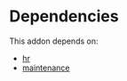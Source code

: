 # Dependencies

This addon depends on:

- [hr](https://github.com/bringout/oca-ocb-hr/tree/f98b49b539eee9e50a57b2cbab9546577b4c3681/odoo-bringout-oca-ocb-hr)
- [maintenance](https://github.com/bringout/oca-ocb-vertical-industry/tree/ceb28cbd494cf78988dff69778c4e3c938a40f59/odoo-bringout-oca-ocb-maintenance)
